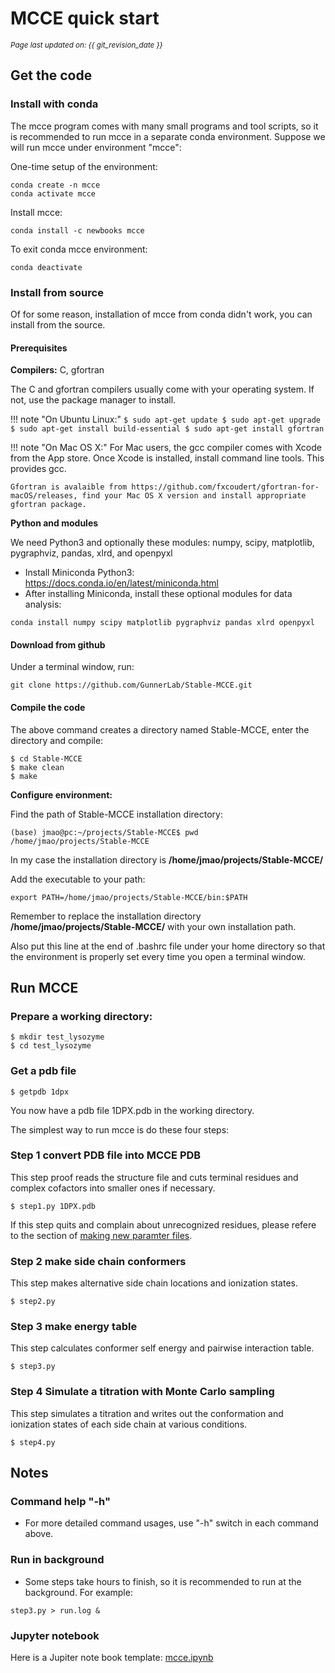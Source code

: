 # MCCE quick start
<small><i>Page last updated on: {{ git_revision_date }}</i></small>


## Get the code

### Install with conda

The mcce program comes with many small programs and tool scripts, so it is recommended to run mcce in a separate conda environment. Suppose we will run mcce under environment "mcce":

One-time setup of the environment:
```
conda create -n mcce
conda activate mcce
``` 

Install mcce:
```
conda install -c newbooks mcce
```

To exit conda mcce environment:
```
conda deactivate
```



### Install from source

Of for some reason, installation of mcce from conda didn't work, you can install from the source.

#### Prerequisites

**Compilers:** C, gfortran

The C and gfortran compilers usually come with your operating system. If not, use the package manager to install.

!!! note "On Ubuntu Linux:"
    ```
    $ sudo apt-get update
    $ sudo apt-get upgrade
    $ sudo apt-get install build-essential
    $ sudo apt-get install gfortran
    ```

!!! note "On Mac OS X:"
    For Mac users, the gcc compiler comes with Xcode from the App store. Once Xcode is installed, install command line tools. This provides gcc.

    Gfortran is avalaible from https://github.com/fxcoudert/gfortran-for-macOS/releases, find your Mac OS X version and install appropriate gfortran package.


**Python and modules**

We need Python3 and optionally these modules: numpy, scipy, matplotlib, pygraphviz, pandas, xlrd, and openpyxl

* Install Miniconda Python3: https://docs.conda.io/en/latest/miniconda.html
* After installing Miniconda, install these optional modules for data analysis:

```
conda install numpy scipy matplotlib pygraphviz pandas xlrd openpyxl
```

#### Download from github
Under a terminal window, run:

    git clone https://github.com/GunnerLab/Stable-MCCE.git

#### Compile the code

The above command creates a directory named Stable-MCCE, enter the directory and compile:

```
$ cd Stable-MCCE
$ make clean
$ make
```

**Configure environment:**

Find the path of Stable-MCCE installation directory:
```
(base) jmao@pc:~/projects/Stable-MCCE$ pwd
/home/jmao/projects/Stable-MCCE
```

In my case the installation directory is **/home/jmao/projects/Stable-MCCE/**

Add the executable to your path:
```
export PATH=/home/jmao/projects/Stable-MCCE/bin:$PATH
```

Remember to replace the installation directory **/home/jmao/projects/Stable-MCCE/** with your own installation path.

Also put this line at the end of .bashrc file under your home directory so that the environment is properly set every time you open a terminal window.


## Run MCCE

### Prepare a working directory:
```
$ mkdir test_lysozyme
$ cd test_lysozyme
```

### Get a pdb file
```
$ getpdb 1dpx
```

You now have a pdb file 1DPX.pdb in the working directory.

The simplest way to run mcce is do these four steps:

### Step 1 convert PDB file into MCCE PDB
This step proof reads the structure file and cuts terminal residues and complex cofactors into smaller ones if necessary.
```
$ step1.py 1DPX.pdb
```

If this step quits and complain about unrecognized residues, please refere to the section of [making new paramter files](newftpl.md). 
### Step 2 make side chain conformers
This step makes alternative side chain locations and ionization states.
```
$ step2.py
```

### Step 3 make energy table
This step calculates conformer self energy and pairwise interaction table.
```
$ step3.py
```

### Step 4 Simulate a titration with Monte Carlo sampling
This step simulates a titration and writes out the conformation and ionization states of each side chain at various conditions.
```
$ step4.py
```

## Notes

### Command help "-h"
* For more detailed command usages, use "-h" switch in each command above.

### Run in background
* Some steps take hours to finish, so it is recommended to run at the background. For example:
```
step3.py > run.log &
```

### Jupyter notebook
Here is a Jupiter note book template: [mcce.ipynb](files/mcce.ipynb)